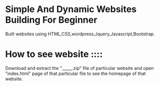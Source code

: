 
# Simple And Dynamic Websites Building For Beginner


Built websites using HTML,CSS,wordpress,Jquery,Javascript,Bootstrap.

# How to see website ::::

Download and extract the "_____.zip" file of particular website and open "index.html" page of that particular file to see the homepage of that website.
